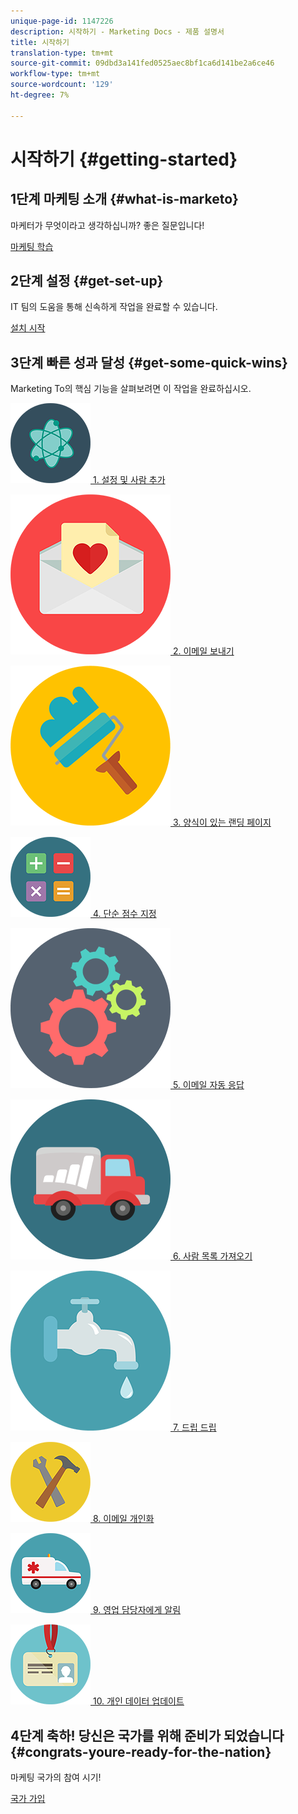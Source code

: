 ```yaml
---
unique-page-id: 1147226
description: 시작하기 - Marketing Docs - 제품 설명서
title: 시작하기
translation-type: tm+mt
source-git-commit: 09dbd3a141fed0525aec8bf1ca6d141be2a6ce46
workflow-type: tm+mt
source-wordcount: '129'
ht-degree: 7%

---
```



# 시작하기 {#getting-started}

## 1단계 마케팅 소개 {#what-is-marketo}

마케터가 무엇이라고 생각하십니까? 좋은 질문입니다!

[마케팅 학습](getting-started/what-is-marketo.md)

## 2단계 설정 {#get-set-up}

IT 팀의 도움을 통해 신속하게 작업을 완료할 수 있습니다.

[설치 시작](getting-started/setup-steps.md)

## 3단계 빠른 성과 달성 {#get-some-quick-wins}

Marketing To의 핵심 기능을 살펴보려면 이 작업을 완료하십시오.

[![](assets/education-science-12.png)  1. 설정 및 사람 추가](https://docs.marketo.com/pages/viewpage.action?pageId=2359351)

[![](assets/valentine-day-10.png)  2. 이메일 보내기](getting-started/quick-wins/send-an-email.md)

[![](assets/graphic-design-tools-19.png)  3. 양식이 있는 랜딩 페이지](getting-started/quick-wins/landing-page-with-a-form.md)

[![](assets/office-31.png)  4. 단순 점수 지정](getting-started/quick-wins/simple-scoring.md)

[![](assets/technology-08.png)  5. 이메일 자동 응답](getting-started/quick-wins/email-auto-response.md)

[![](assets/shopping-27.png)  6. 사람 목록 가져오기](getting-started/quick-wins/import-a-list-of-people.md)

[![](assets/ecology-14.png)  7. 드립 드립](getting-started/quick-wins/drip-drip-nurture.md)

[![](assets/seo-44.png)  8. 이메일 개인화](getting-started/quick-wins/personalize-an-email.md)

[![](assets/medical-16.png)  9. 영업 담당자에게 알림](getting-started/quick-wins/alert-the-sales-rep.md)

[![](assets/office-23.png)  10. 개인 데이터 업데이트](getting-started/quick-wins/update-person-data.md)

## 4단계 축하! 당신은 국가를 위해 준비가 되었습니다  {#congrats-youre-ready-for-the-nation}

마케팅 국가의 참여 시기!

[국가 가입](https://nation.marketo.com)
